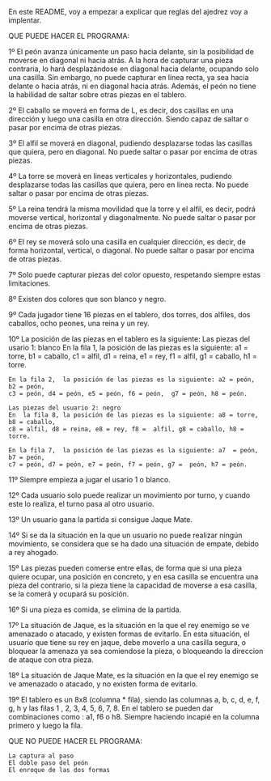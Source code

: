 En este README, voy a empezar a explicar que reglas del ajedrez voy a implentar.

QUE PUEDE HACER EL PROGRAMA:

1º  El peón avanza únicamente un paso hacia delante, sin la posibilidad de moverse 
    en diagonal ni hacia atrás. A la hora de capturar una pieza contraria, lo hará 
    desplazándose en diagonal hacia delante, ocupando solo una casilla. Sin embargo, 
    no puede capturar en línea recta, ya sea hacia delante o hacia atrás, ni en 
    diagonal hacia atrás. Además, el peón no tiene la habilidad de saltar sobre 
    otras piezas en el tablero.

2º  El caballo se moverá en forma de L, es decir, dos casillas en una dirección
    y luego una casilla en otra dirección. Siendo capaz de saltar o pasar por 
    encima de otras piezas.

3º  El  alfil se moverá en diagonal, pudiendo desplazarse todas las casillas que 
    quiera, pero en diagonal. No puede saltar o pasar por encima de otras piezas.

4º  La torre se moverá en lineas verticales y horizontales, pudiendo desplazarse
    todas las casillas que quiera, pero en  línea recta. No puede saltar o pasar 
    por encima de otras piezas.

5º  La reina tendrá la misma movilidad que la torre y el  alfil, es decir, podrá
    moverse vertical, horizontal y diagonalmente.  No puede saltar o pasar por 
    encima de otras piezas.

6º  El  rey se moverá solo una casilla  en cualquier dirección, es decir, de forma
    horizontal, vertical,  o diagonal. No puede saltar o pasar por encima de otras
    piezas.

7º  Solo puede capturar piezas del color opuesto, respetando siempre estas limitaciones.

8º  Existen dos colores que son blanco y negro.

9º  Cada jugador tiene 16 piezas en el tablero, dos torres, dos alfiles, dos caballos,
    ocho peones, una reina y un rey.

10º La posición de las  piezas en el tablero es la siguiente: 
    Las piezas del usario 1: blanco
    En la fila 1, la posición de las piezas es la siguiente: a1 = torre, b1 = caballo, 
    c1 = alfil, d1 = reina, e1 = rey, f1 = alfil, g1 = caballo, h1 = torre.

    En la fila 2,  la posición de las piezas es la siguiente: a2 = peón, b2 = peón,
    c3 = peón, d4 = peón, e5 = peón, f6 = peón,  g7 = peón, h8 = peón.

    Las piezas del usuario 2: negro
    En  la fila 8, la posición de las piezas es la siguiente: a8 = torre,  b8 = caballo, 
    c8 = alfil, d8 = reina, e8 = rey, f8 =  alfil, g8 = caballo, h8 = torre.

    En la fila 7,  la posición de las piezas es la siguiente: a7  = peón, b7 = peón,
    c7 = peón, d7 = peón, e7 = peón, f7 = peón, g7 =  peón, h7 = peón.

11º Siempre empieza a jugar el usario 1 o blanco. 

12º Cada usuario solo puede realizar un movimiento por turno, y cuando este lo realiza,
    el turno pasa al otro usuario.

13º Un usuario gana la partida si consigue Jaque Mate.

14º Si se da la situación en la que un usuario no puede realizar ningún movimiento,
    se considera que se ha dado  una situación de empate, debido a rey ahogado.

15º Las piezas pueden comerse entre ellas, de forma que si una pieza quiere ocupar, 
    una posición en concreto, y en esa casilla se encuentra una pieza del contrario,
    si la pieza tiene la capacidad de moverse a esa casilla, se la comerá y ocupará
    su posición.

16º Si una pieza es comida, se elimina de la partida.

17º La situación de Jaque, es la situación en la que el rey enemigo se ve amenazado o 
    atacado, y existen formas de evitarlo. En esta situación, el  usuario que tiene
    su rey en jaque, debe moverlo a una casilla segura, o bloquear la amenaza ya sea
    comiendose la pieza, o bloqueando la direccion de ataque con otra pieza.

18º La  situación de Jaque Mate, es la situación en la que el rey enemigo se ve 
    amenazado o atacado, y no existen forma de evitarlo.

19º El tablero es un 8x8 (columna * fila), siendo las columnas  a, b, c, d, e, f, g, 
    h y las filas 1 , 2, 3, 4, 5, 6, 7, 8. En el tablero se pueden dar combinaciones
    como : a1, f6 o h8. Siempre haciendo incapié en la columna primero y luego la fila.


QUE NO PUEDE HACER EL PROGRAMA:

    La captura al paso
    El doble paso del peón
    El enroque de las dos formas 